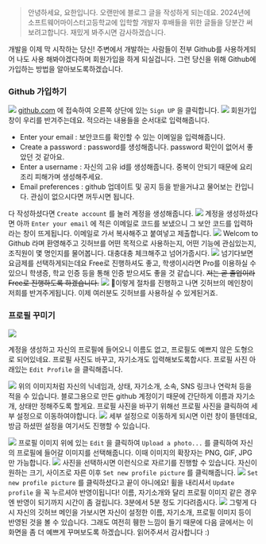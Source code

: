 > 안녕하세요, 요한입니다. 오랜만에 블로그 글을 작성하게 되는데요. 2024년에 소프트웨어마이스터고등학교에 입학할 개발자 후배들을 위한 글들을 당분간 써보려고합니다. 재밌게 봐주시면 감사하겠습니다.

개발을 이제 막 시작하는 당신! 주변에서 개발하는 사람들이 전부 Github를 사용하게되어 나도 사용 해봐야겠다하며 회원가입을 하게 되실겁니다. 그런 당신을 위해 Github에 가입하는 방법을 알아보도록하겠습니다.

### Github 가입하기

![](https://velog.velcdn.com/images/noyohanx/post/b8b524ae-09b3-422a-b54a-96eb58218d3e/image.png)
[github.com](github.com) 에 접속하여 오른쪽 상단에 있는 `Sign UP` 을 클릭합니다.
![](https://velog.velcdn.com/images/noyohanx/post/ebdef52b-ec64-4630-baed-78f284b6fe9d/image.png)
회원가입 창이 우리를 반겨주는데요. 적으라는 내용들을 순서대로 입력해줍니다.
- Enter your email : 보안코드를 확인할 수 있는 이메일을 입력해줍니다.
- Create a password : password를 생성해줍니다. password 확인이 없어서 좋았던 것 같아요.
- Enter a username : 자신의 고유 id를 생성해줍니다. 중복이 안되기 때문에 요리조리 피해가며 생성해주세요.
- Email preferences : github 업데이트 및 공지 등을 받을거냐고 물어보는 칸입니다. 관심이 없으시다면 꺼두시면 됩니다.

다 작성하셨다면 `Create account` 를 눌러 계정을 생성해줍니다.
![](https://velog.velcdn.com/images/noyohanx/post/c76f3b6b-77d6-4e77-a953-aa47638b1a42/image.png)
계정을 생성하셨다면 아까 `Enter your email` 에 적은 이메일로 코드를 보냈으니 그 보안 코드를 입력하라는 창이 뜨게됩니다. 이메일로 가서 복사해주고 붙여넣고 제출합니다.
![](https://velog.velcdn.com/images/noyohanx/post/00194a4f-7945-4544-975c-6194de48115e/image.png)
Welcom to Github 라며 환영해주고 깃허브를 어떤 목적으로 사용하는지, 어떤 기능에 관심있는지, 조직원이 몇 명인지를 물어봅니다. 대충대충 체크해주고 넘어가줍시다.
![](https://velog.velcdn.com/images/noyohanx/post/b81b49be-391f-495e-abe2-9e1b45a78803/image.png)
넘기다보면 요금제를 선택하게되는데요 Free로 진행하셔도 좋고, 학생이시라면 Pro를 이용하실 수 있으니 학생증, 학교 인증 등을 통해 인증 받으셔도 좋을 것 같습니다. ~~저는 곧 졸업이라 Free로 진행하도록 하겠습니다.~~
![](https://velog.velcdn.com/images/noyohanx/post/06ccaf80-20d4-4475-9d23-51f944916dc1/image.png)
이렇게 절차를 진행하고 나면 깃허브의 메인창이 저희를 반겨주게됩니다. 이제 여러분도 깃허브를 사용하실 수 있게된거죠.
### 프로필 꾸미기
![](https://velog.velcdn.com/images/noyohanx/post/de6889d4-22fa-44bd-870c-d60c9fbea4fa/image.png)

계정을 생성하고 자신의 프로필에 들어오니 이름도 없고, 프로필도 예쁘지 않은 도형으로 되어있네요. 프로필 사진도 바꾸고, 자기소개도 입력해보도록합시다. 프로필 사진 아래있는 `Edit Profile` 을 클릭해줍니다.

![](https://velog.velcdn.com/images/noyohanx/post/624a8047-4d7d-4094-b418-753a4c30c4f0/image.png)
위의 이미지처럼 자신의 닉네임과, 상태, 자기소개, 소속, SNS 링크나 연락처 등을 적을 수 있습니다. 블로그용으로 만든 github 계정이기 때문에 간단하게 이름과 자기소개, 상태만 정해주도록 할게요. 프로필 사진을 바꾸기 위해선 프로필 사진을 클릭하여 세부 설정으로 이동하여야합니다.
![](https://velog.velcdn.com/images/noyohanx/post/e0d0d4aa-411a-4c4f-8232-ac6a3b1e2cbc/image.png)
세부 설정으로 이동하게 되시면 이런 창이 뜰텐데요, 방금 하셨떤 설정을 여기서도 진행할 수 있습니다.

![](https://velog.velcdn.com/images/noyohanx/post/adee2a51-9e84-4ec9-a17d-12b5df44fd22/image.png)
프로필 이미지 위에 있는 `Edit` 을 클릭하여 `Upload a photo...` 를 클릭하여 자신의 프로필에 들어갈 이미지를 선택해줍니다. 이때 이미지의 확장자는 PNG, GIF, JPG만 가능합니다.
![](https://velog.velcdn.com/images/noyohanx/post/3932c996-f36b-449a-94e8-ef849c6fa6be/image.png)
사진을 선택하시면 이런식으로 자르기를 진행할 수 있습니다. 자신이 원하는 크기, 사이즈로 자른 이후 `Set new profile picture` 를 클릭해줍니다.
![](https://velog.velcdn.com/images/noyohanx/post/9f00719a-bcdb-4219-b05c-b2c727c6b9ca/image.png)
`Set new profile picture` 를 클릭하셨다고 끝이 아니에요! 휠을 내리셔서 `Update profile` 을 꼭 누르셔야 반영이됩니다! 이름, 자기소개와 달리 프로필 이미지 같은 경우엔 반영이 되기까지 시간이 좀 걸립니다. 3분에서 5분 정도 기다려줍시다.
![](https://velog.velcdn.com/images/noyohanx/post/03b420b3-460f-4956-b335-24cbc8c1c209/image.png)
그렇게 다시 자신의 깃허브 메인을 가보시면 자신이 설정한 이름, 자기소개, 프로필 이미지 등이 반영된 것을 볼 수 있습니다. 그래도 여전히 휑한 느낌이 들기 때문에 다음 글에서는 이 화면을 좀 더 예쁘게 꾸며보도록 하겠습니다. 읽어주셔서 감사합니다 :)
